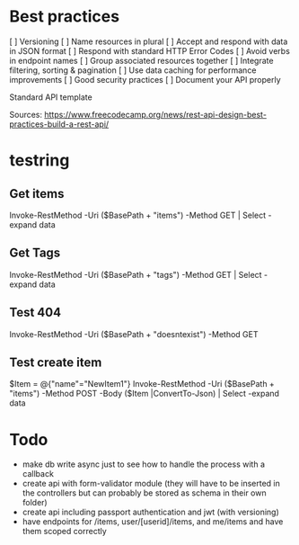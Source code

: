 



# Best practices

[ ] Versioning
[ ] Name resources in plural
[ ] Accept and respond with data in JSON format
[ ] Respond with standard HTTP Error Codes
[ ] Avoid verbs in endpoint names
[ ] Group associated resources together
[ ] Integrate filtering, sorting & pagination
[ ] Use data caching for performance improvements
[ ] Good security practices
[ ] Document your API properly

Standard API template

Sources:
https://www.freecodecamp.org/news/rest-api-design-best-practices-build-a-rest-api/


# testring

## Get items
Invoke-RestMethod -Uri ($BasePath + "items") -Method GET | Select -expand data

## Get Tags
Invoke-RestMethod -Uri ($BasePath + "tags") -Method GET | Select -expand data

## Test 404
Invoke-RestMethod -Uri ($BasePath + "doesntexist") -Method GET 


## Test create item
$Item = @{"name"="NewItem1"}
Invoke-RestMethod -Uri ($BasePath + "items") -Method POST -Body ($Item |ConvertTo-Json) | Select -expand data




# Todo
- make db write async just to see how to handle the process with a callback
- create api with form-validator module  (they will have to be inserted in the controllers but can probably be stored as schema in their own folder)
- create api including passport authentication and jwt (with versioning)
- have endpoints for /items,  user/[userid]/items, and me/items   and have them scoped correctly